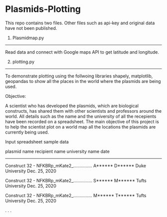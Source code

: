 # Plasmids-Plotting

This repo contains two files. Other files such as api-key and original data have not been published.

1. Plasmidmap.py
----------------
Read data and connect with Google maps API to get latitude and longitude.

2. plotting.py
--------------
To demonstrate plotting using the follwoing libraries shapely, matplotlib, geopandas to show all the places in the world where the plasmids are being used.


Objective:

A scientist who has developed the plasmids, which are biological constructs, has shared them with other scientists and professors around the world. All details such as the name and the university of all the recepients have been recorded on a spreadsheet. The main objective of this project is to help the scientist plot on a world map all the locations the plasmids are currently being used.

Input spreadsheet sample data

plasmid name                                         recipient name               university name                date 

-------------------------------------------------------------------------------------------------------------------------

Construct 32 - NFKBRp_mKate2_...............         A****** D******              Duke University          Dec. 25, 2020

Construct 32 - NFKBRp_mKate2_...............         S****** M******              Tufts University         Dec. 25, 2020

Construct 32 - NFKBRp_mKate2_...............         M****** T******              Tufts University         Dec. 25, 2020

.
.
.
